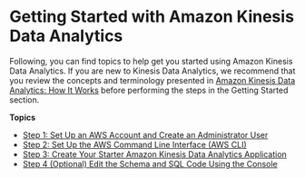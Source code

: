# Getting Started with Amazon Kinesis Data Analytics<a name="getting-started"></a>

Following, you can find topics to help get you started using Amazon Kinesis Data Analytics\. If you are new to Kinesis Data Analytics, we recommend that you review the concepts and terminology presented in [Amazon Kinesis Data Analytics: How It Works](how-it-works.md) before performing the steps in the Getting Started section\.

**Topics**
+ [Step 1: Set Up an AWS Account and Create an Administrator User](setting-up.md)
+ [Step 2: Set Up the AWS Command Line Interface \(AWS CLI\)](setup-awscli.md)
+ [Step 3: Create Your Starter Amazon Kinesis Data Analytics Application](get-started-exercise.md)
+ [Step 4 \(Optional\) Edit the Schema and SQL Code Using the Console](console-feature-summary.md)
